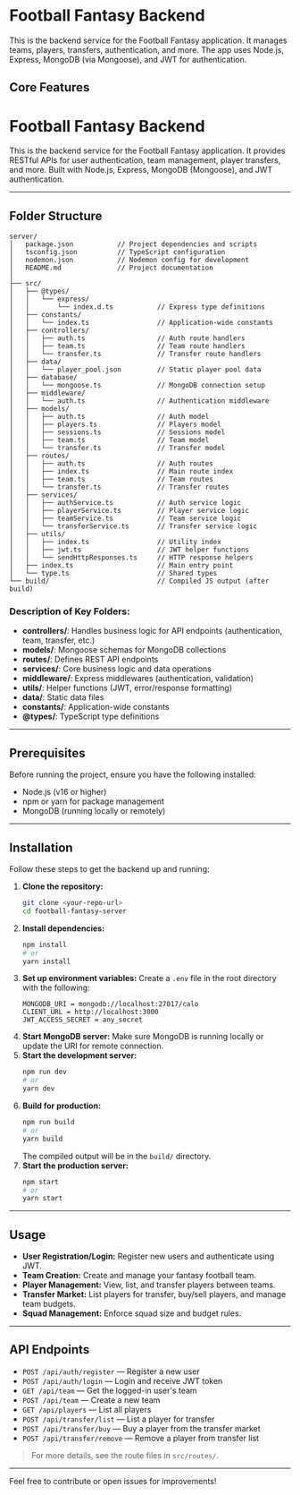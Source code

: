# Football Fantasy Backend

This is the backend service for the Football Fantasy application. It manages teams, players, transfers, authentication, and more. The app uses Node.js, Express, MongoDB (via Mongoose), and JWT for authentication.

## Core Features

# Football Fantasy Backend

This is the backend service for the Football Fantasy application. It provides RESTful APIs for user authentication, team management, player transfers, and more. Built with Node.js, Express, MongoDB (Mongoose), and JWT authentication.

---

## Folder Structure

```
server/
│   package.json           // Project dependencies and scripts
│   tsconfig.json          // TypeScript configuration
│   nodemon.json           // Nodemon config for development
│   README.md              // Project documentation
│
├── src/
│   ├── @types/
│   │   └── express/
│   │       └── index.d.ts           // Express type definitions
│   ├── constants/
│   │   └── index.ts                 // Application-wide constants
│   ├── controllers/
│   │   ├── auth.ts                  // Auth route handlers
│   │   ├── team.ts                  // Team route handlers
│   │   └── transfer.ts              // Transfer route handlers
│   ├── data/
│   │   └── player_pool.json         // Static player pool data
│   ├── database/
│   │   └── mongoose.ts              // MongoDB connection setup
│   ├── middleware/
│   │   └── auth.ts                  // Authentication middleware
│   ├── models/
│   │   ├── auth.ts                  // Auth model
│   │   ├── players.ts               // Players model
│   │   ├── sessions.ts              // Sessions model
│   │   ├── team.ts                  // Team model
│   │   └── transfer.ts              // Transfer model
│   ├── routes/
│   │   ├── auth.ts                  // Auth routes
│   │   ├── index.ts                 // Main route index
│   │   ├── team.ts                  // Team routes
│   │   └── transfer.ts              // Transfer routes
│   ├── services/
│   │   ├── authService.ts           // Auth service logic
│   │   ├── playerService.ts         // Player service logic
│   │   ├── teamService.ts           // Team service logic
│   │   └── transferService.ts       // Transfer service logic
│   ├── utils/
│   │   ├── index.ts                 // Utility index
│   │   ├── jwt.ts                   // JWT helper functions
│   │   └── sendHttpResponses.ts     // HTTP response helpers
│   ├── index.ts                     // Main entry point
│   └── type.ts                      // Shared types
└── build/                           // Compiled JS output (after build)
```

### Description of Key Folders:

- **controllers/**: Handles business logic for API endpoints (authentication, team, transfer, etc.)
- **models/**: Mongoose schemas for MongoDB collections
- **routes/**: Defines REST API endpoints
- **services/**: Core business logic and data operations
- **middleware/**: Express middlewares (authentication, validation)
- **utils/**: Helper functions (JWT, error/response formatting)
- **data/**: Static data files
- **constants/**: Application-wide constants
- **@types/**: TypeScript type definitions

---

## Prerequisites

Before running the project, ensure you have the following installed:

- Node.js (v16 or higher)
- npm or yarn for package management
- MongoDB (running locally or remotely)

---

## Installation

Follow these steps to get the backend up and running:

1. **Clone the repository:**
   ```sh
   git clone <your-repo-url>
   cd football-fantasy-server
   ```
2. **Install dependencies:**
   ```sh
   npm install
   # or
   yarn install
   ```
3. **Set up environment variables:**
   Create a `.env` file in the root directory with the following:
   ```env
   MONGODB_URI = mongodb://localhost:27017/calo
   CLIENT_URL = http://localhost:3000
   JWT_ACCESS_SECRET = any_secret
   ```
4. **Start MongoDB server:**
   Make sure MongoDB is running locally or update the URI for remote connection.
5. **Start the development server:**
   ```sh
   npm run dev
   # or
   yarn dev
   ```
6. **Build for production:**
   ```sh
   npm run build
   # or
   yarn build
   ```
   The compiled output will be in the `build/` directory.
7. **Start the production server:**
   ```sh
   npm start
   # or
   yarn start
   ```

---

## Usage

- **User Registration/Login:** Register new users and authenticate using JWT.
- **Team Creation:** Create and manage your fantasy football team.
- **Player Management:** View, list, and transfer players between teams.
- **Transfer Market:** List players for transfer, buy/sell players, and manage team budgets.
- **Squad Management:** Enforce squad size and budget rules.

---

## API Endpoints

- `POST /api/auth/register` — Register a new user
- `POST /api/auth/login` — Login and receive JWT token
- `GET /api/team` — Get the logged-in user's team
- `POST /api/team` — Create a new team
- `GET /api/players` — List all players
- `POST /api/transfer/list` — List a player for transfer
- `POST /api/transfer/buy` — Buy a player from the transfer market
- `POST /api/transfer/remove` — Remove a player from transfer list

> For more details, see the route files in `src/routes/`.

---

Feel free to contribute or open issues for improvements!
